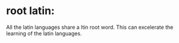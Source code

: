 root latin:
===========

All the latin languages share a ltin root word. This can excelerate the 
learning of the latin languages.

